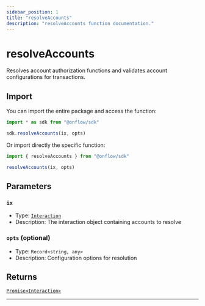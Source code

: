 ```yaml
---
sidebar_position: 1
title: "resolveAccounts"
description: "resolveAccounts function documentation."
---
```


<!-- THIS DOCUMENT IS AUTO-GENERATED FROM [onflow/sdk/src/resolve/resolve-accounts.ts](https://github.com/onflow/fcl-js/tree/master/packages/sdk/src/resolve/resolve-accounts.ts). DO NOT EDIT MANUALLY -->

# resolveAccounts

Resolves account authorization functions and validates account configurations for transactions.

## Import

You can import the entire package and access the function:

```typescript
import * as sdk from "@onflow/sdk"

sdk.resolveAccounts(ix, opts)
```

Or import directly the specific function:

```typescript
import { resolveAccounts } from "@onflow/sdk"

resolveAccounts(ix, opts)
```


## Parameters

### `ix` 

- Type: [`Interaction`](../types#interaction)
- Description: The interaction object containing accounts to resolve


### `opts` (optional)

- Type: `Record<string, any>`
- Description: Configuration options for resolution



## Returns

[`Promise<Interaction>`](../types#interaction)


---